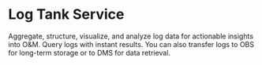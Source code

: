 # Log Tank Service

Aggregate, structure, visualize, and analyze log data for actionable insights into O\&M. Query logs with instant results. You can also transfer logs to OBS for long-term storage or to DMS for data retrieval.
